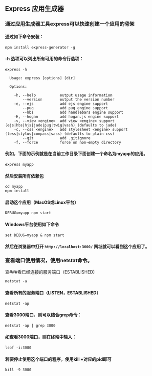 ## Express 应用生成器

### 通过应用生成器工具express可以快速创建一个应用的骨架

#### 通过如下命令安装：

```shell
npm install express-generator -g
```

#### -h 选项可以列出所有可用的命令行选项：

```shell
express -h

  Usage: express [options] [dir]

  Options:

    -h, --help           output usage information
        --version        output the version number
    -e, --ejs            add ejs engine support
        --pug            add pug engine support
        --hbs            add handlebars engine support
    -H, --hogan          add hogan.js engine support
    -v, --view <engine>  add view <engine> support (ejs|hbs|hjs|jade|pug|twig|vash) (defaults to jade)
    -c, --css <engine>   add stylesheet <engine> support (less|stylus|compass|sass) (defaults to plain css)
        --git            add .gitignore
    -f, --force          force on non-empty directory

```

#### 例如，下面的示例就是在当前工作目录下面创建一个命名为myapp的应用。

```shell
express myapp
```

#### 然后安装所有依赖包

```shell
cd myapp
npm install
```

#### 启动这个应用（MacOS或Linux平台）

```shell
DEBUG=myapp npm start
```

#### Windows平台使用如下命令

```shell
set DEBUG=myapp & npm start
```

#### 然后在浏览器中打开 `http://localhost:3000/` 网址就可以看到这个应用了。

### 查看端口使用情况，使用netstat命令。

查###看已经连接的服务端口（ESTABLISHED)

```shell
netstat -a
```

#### 查看所有的服务端口（LISTEN，ESTABLISHED）

```shell
netstat -ap
```

#### 查看3000端口，则可以结合grep命令：

```sehll
netstat -ap | grep 3000
```

#### 如查看3000端口，则在终端中输入：

```sehll
lsof -i:3000
```

#### 若要停止使用这个端口的程序，使用kill +对应的pid即可

```shell
kill -9 3000
```

